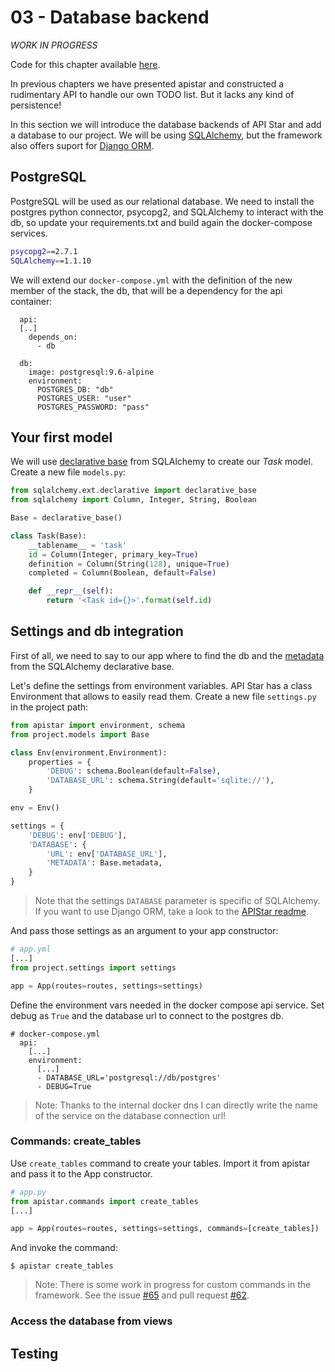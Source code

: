 # 03 - Database backend

*WORK IN PROGRESS*

Code for this chapter available [here](/src/03-database-backend).

In previous chapters we have presented apistar and constructed a rudimentary API to handle our own TODO list. But it lacks any kind of persistence!

In this section we will introduce the database backends of API Star and add a database to our project. We will be using [SQLAlchemy](https://www.sqlalchemy.org/), but the framework also offers suport for [Django ORM](https://github.com/tomchristie/apistar#django-orm).

## PostgreSQL

PostgreSQL will be used as our relational database. We need to install the postgres python connector, psycopg2, and SQLAlchemy to interact with the db, so update your requirements.txt and build again the docker-compose services.

```sh
psycopg2==2.7.1
SQLAlchemy==1.1.10
```

We will extend our `docker-compose.yml` with the definition of the new member of the stack, the db, that will be a dependency for the api container:

```
  api:
  [..]
    depends_on:
      - db

  db:
    image: postgresql:9.6-alpine
    environment:
      POSTGRES_DB: "db"
      POSTGRES_USER: "user"
      POSTGRES_PASSWORD: "pass"
```

## Your first model

We will use [declarative base](http://docs.sqlalchemy.org/en/latest/orm/extensions/declarative/api.html) from SQLAlchemy to create our *Task* model. Create a new file `models.py`:

```python
from sqlalchemy.ext.declarative import declarative_base
from sqlalchemy import Column, Integer, String, Boolean

Base = declarative_base()

class Task(Base):
    __tablename__ = 'task'
    id = Column(Integer, primary_key=True)
    definition = Column(String(128), unique=True)
    completed = Column(Boolean, default=False)

    def __repr__(self):
        return '<Task id={}>'.format(self.id)

```

## Settings and db integration

First of all, we need to say to our app where to find the db and the [metadata](http://docs.sqlalchemy.org/en/latest/orm/extensions/declarative/basic_use.html#accessing-the-metadata) from the SQLAlchemy declarative base.

Let's define the settings from environment variables. API Star has a class Environment that allows to easily read them. Create a new file `settings.py` in the project path:

```python
from apistar import environment, schema
from project.models import Base

class Env(environment.Environment):
    properties = {
        'DEBUG': schema.Boolean(default=False),
        'DATABASE_URL': schema.String(default='sqlite://'),
    }

env = Env()

settings = {
    'DEBUG': env['DEBUG'],
    'DATABASE': {
        'URL': env['DATABASE_URL'],
        'METADATA': Base.metadata,
    }
}
```
> Note that the settings `DATABASE` parameter is specific of SQLAlchemy. If you want to use Django ORM, take a look to the [APIStar readme](https://github.com/tomchristie/apistar#django-orm).

And pass those settings as an argument to your app constructor:

```python
# app.yml
[...]
from project.settings import settings

app = App(routes=routes, settings=settings)
```

Define the environment vars needed in the docker compose api service. Set debug as `True` and the database url to connect to the postgres db.

```
# docker-compose.yml
  api:
    [...]
    environment:
      [...]
      - DATABASE_URL='postgresql://db/postgres'
      - DEBUG=True
```
> Note: Thanks to the internal docker dns I can directly write the name of the service on the database connection url!

### Commands: create_tables

Use `create_tables` command to create your tables. Import it from apistar and pass it to the App constructor.

```python
# app.py
from apistar.commands import create_tables
[...]

app = App(routes=routes, settings=settings, commands=[create_tables])
```

And invoke the command:

```
$ apistar create_tables
```

> Note: There is some work in progress for custom commands in the framework. See the issue [#65](https://github.com/tomchristie/apistar/issues/65) and pull request [#62](https://github.com/tomchristie/apistar/pull/62).

### Access the database from views



## Testing

